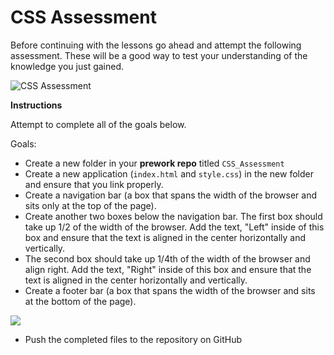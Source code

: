 # CSS Assessment

Before continuing with the lessons go ahead and attempt the following assessment. These will be a good way to test your understanding of the knowledge you just gained.

![CSS Assessment](../../../.gitbook/assets/image%20%2860%29.png)

**Instructions**

Attempt to complete all of the goals below. 

Goals:

* Create a new folder in your **prework repo** titled `CSS_Assessment`
* Create a new application \(`index.html` and `style.css`\) in the new folder and ensure that you link properly.
* Create a navigation bar \(a box that spans the width of the browser and sits only at the top of the page\).
* Create another two boxes below the navigation bar. The first box should take up 1/2 of the width of the browser. Add the text, "Left" inside of this box and ensure that the text is aligned in the center horizontally and vertically.
* The second box should take up 1/4th of the width of the browser and align right. Add the text, "Right" inside of this box and ensure that the text is aligned in the center horizontally and vertically.
* Create a footer bar \(a box that spans the width of the browser and sits at the bottom of the page\).

![](../../../.gitbook/assets/assessment.png)

* Push the completed files to the repository on GitHub

